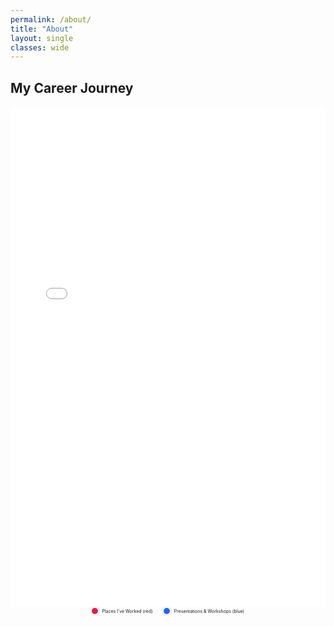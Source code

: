 ```yaml
---
permalink: /about/
title: "About"
layout: single
classes: wide
---
```

<!-- career map -->
## My Career Journey
<figure style="margin:0;">
  <!-- map wrapper: uses viewport height so the iframe always has space -->
  <div style="position:relative; height:60vh; max-height:800px; margin:0;">
    <iframe
      src="{{ '/assets/maps/career_map2.html' | relative_url }}"
      style="position:absolute; top:0; left:0; right:0; bottom:0; width:100%; height:100%; border:0;"
      loading="lazy" title="Career Map">
    </iframe>
  </div>

  <!-- tight caption right under the map -->
  <figcaption style="font-size:.5em; text-align:center; margin:.15rem 0 0;">
    <span style="--dot:10px; display:inline-flex; align-items:center; gap:.4rem;">
      <span aria-hidden="true" style="width:var(--dot); height:var(--dot); border-radius:50%;
        background:#e11d48; box-shadow:0 0 0 2px #fff, 0 0 0 3px #e5e7eb;"></span>
      Places I've Worked (red)
    </span>
    <span style="margin-left:1rem; --dot:10px; display:inline-flex; align-items:center; gap:.4rem;">
      <span aria-hidden="true" style="width:var(--dot); height:var(--dot); border-radius:50%;
        background:#2563eb; box-shadow:0 0 0 2px #fff, 0 0 0 3px #e5e7eb;"></span>
      Presentations &amp; Workshops (blue)
    </span>
  </figcaption>
</figure>
